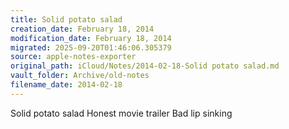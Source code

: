 ```yaml
---
title: Solid potato salad
creation_date: February 18, 2014
modification_date: February 18, 2014
migrated: 2025-09-20T01:46:06.305379
source: apple-notes-exporter
original_path: iCloud/Notes/2014-02-18-Solid potato salad.md
vault_folder: Archive/old-notes
filename_date: 2014-02-18
---
```



Solid potato salad
Honest movie trailer
Bad lip sinking

